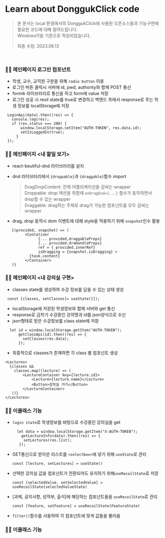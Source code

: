 # Learn about DonggukClick code

> 본 문서는 local 환경에서의 DonggukClick에 사용된 오픈소스들과 기능구현에 필요한 코드에 대해 알려드립니다. <br/>
> Windows11을 기준으로 작성되었습니다. 
> 
> 최종 수정: 2023.06.13

  <br/>

### 🧑‍💻 메인페이지 로그인 컴포넌트

  - 학생, 교수, 교직원 구분을 위해 ```radio button``` 이용
  - 로그인 버튼 클릭시 서버에 id, pwd, authority와 함께 POST 통신
  - formik 라이브러리로 통신을 하고 form에 value 저장
  - 로그인 성공 시 reoil state를 true로 변경하고 백엔드 측에서 response로 주는 학생 정보를 localStorage에 저장
   ```
    LoginApi(data).then((res) => {
      console.log(res);
      if (res.status === 200) {
          window.localStorage.setItem("AUTH-TOKEN", res.data.id);
          setIsLoggedIn(true);
        }
    });
   ```
   
### 🧑‍💻 메인페이지 <내 할일 보기>

  - react-beutiful-dnd 라이브러리를 설치
  - dnd 라이브러리에서 ```{droppable}```과 ```{draggable}```함수 import
  
    > DragDropContent: 전체 어플리케이션을 감싸는 wrapper <br/>
    > Droppable: drop 액션을 취할때 ```onDragEnd={...}``` 함수가 동작하면서 drop할 수 있는 wrapper <br/>
    > Draggable: drag하는 주체로 drag가 가능한 컴포넌트를 모두 감싸는 wrapper <br/>
  - drag, drop 동작시 dom 이벤트에 대해 style을 적용하기 위해 ```snapshot```인수 활용
   ```
      {(provided, snapshot) => (
            <Contatiner
                  {... provided,draggableProps}
                  {... provided.draHandleProps}
                  ref = { provided.innerRef}
                  isDragging = {snapshot.isDragging} >
              {task.content}
            </Container>
      )}
   ```
   
  ### 🧑‍💻 메인페이지 <내 강의실 구현>
  
  - classes state를 생성하여 수강 정보를 담을 수 있는 상태 생성  
  ```
   const [classes, setClasses]= useState([]);
  ```
  - localStorage에 저장된 학생정보와 함께 서버와 get 통신
  - response로 금학기 수강중인 강의명과 id를 json양식으로 수신
  - json형태로 받은 수강정보를 class state에 저장
  ```
    let id = window.localStorage.getItem("AUTH-TOKEN");
        getClassApi(id).then((res) => {
          setClasses(res.data);
        });
  ```
  - 최종적으로 classes가 존재하면 각 class 별 컴포넌트 생성
  ```
  <Lectures>
    {classes &&
      classes.map((lecture) => (
          <LectureContainer key={lecture.id}>
              <Lecture>{lecture.name}</Lecture>
              <Button>강의실 가기</Button>
          </LectureContainer>
     ))}
  </Lectures>
  ```
  
  ### 🧑‍💻 이클래스 기능
  
  - ```login state```로 학생정보를 바탕으로 수강중인 강의실을 get
  
    ```
      let data = window.localStorage.getItem("X-AUTH-TOKEN");
        getLectureInfo(data).then((res) => {
         setLectures(res.list);
       });
    ```
   
  - GET통신으로 받아온 리스트를 ```<selectbox>```에 넣기 위해 ```useState```로 관리
  
    ```const [lecture, setLectures] = useState()```
    
  - 선택한 강의실 값을 컴포넌트가 전환되어도 유지하기 위해```useRecoilState```로 저장
  
    ```const [selectedValue, setSelectedValue] = useRecoilState(selectedValueState)```
    
  - [과제, 공지사항, 성적부, 출석]에 해당하는 컴포넌트들을 ```useRecoilState```로 관리
  
     ```const [feature, setFeature] = useRecoilState(FeatureState)```
     
  - ```filter()```함수를 사용하여 각 컴포넌트에 맞게 값들을 불러옴
 
 ### 🧑‍💻 이클래스 기능

